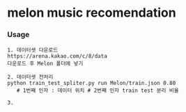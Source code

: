 # melon music recomendation

### Usage
```
1. 데이터셋 다운로드 
https://arena.kakao.com/c/8/data
다운로드 후 Melon 폴더에 넣기

2. 데이터셋 전처리
python train_test_spliter.py run Melon/train.json 0.80   
   # 1번째 인자 : 데이터 위치 # 2번째 인자 train test 분리 비율

3. 
```